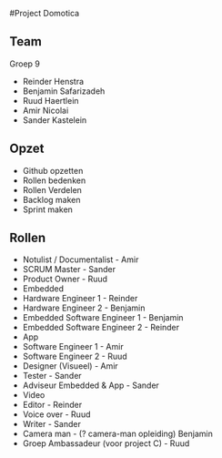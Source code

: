 #Project Domotica

## Team
Groep 9
* Reinder Henstra
* Benjamin Safarizadeh
* Ruud Haertlein
* Amir Nicolai
* Sander Kastelein

## Opzet
* Github opzetten
* Rollen bedenken
* Rollen Verdelen
* Backlog maken
* Sprint maken


## Rollen
* Notulist / Documentalist - Amir
* SCRUM Master - Sander
* Product Owner - Ruud
* Embedded
 * Hardware Engineer 1 - Reinder
 * Hardware Engineer 2 - Benjamin
 * Embedded Software Engineer 1 - Benjamin
 * Embedded Software Engineer 2 - Reinder
* App
 * Software Engineer 1 - Amir
 * Software Engineer 2 - Ruud
 * Designer (Visueel) - Amir
* Tester - Sander
* Adviseur Embedded & App - Sander
* Video
 * Editor - Reinder
 * Voice over - Ruud
 * Writer - Sander
 * Camera man - (? camera-man opleiding) Benjamin
* Groep Ambassadeur (voor project C) - Ruud